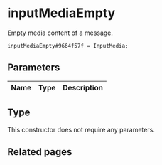 # inputMediaEmpty
Empty media content of a message.

```
inputMediaEmpty#9664f57f = InputMedia;
```

## Parameters
| Name | Type | Description |
| ---- | :----: | ----------- |


## Type
This constructor does not require any parameters.

## Related pages
